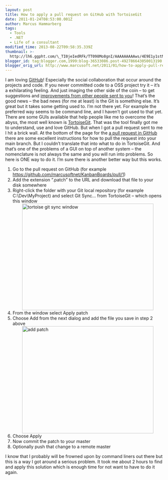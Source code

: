 ```yaml
---
layout: post
title: How to apply a pull request on GitHub with TortoiseGit
date: 2011-01-24T08:53:00.001Z
author: Marcus Hammarberg
tags:
  - Tools
  - .NET
  - Life of a consultant
modified_time: 2013-08-22T09:58:35.339Z
thumbnail: >-
  http://lh6.ggpht.com/\_TI0jeIedRFk/TT098Mo8gnI/AAAAAAAAAws/4E9E1y1stNo/s72-c/tortoise%20git%20sync%20window_thumb.jpg?imgmax=800
blogger_id: tag:blogger.com,1999:blog-36533086.post-492786643050013190
blogger_orig_url: http://www.marcusoft.net/2011/01/how-to-apply-pull-request-on-github.html
---
```





I am loving <a href="http://www.github.com/" target="_blank">GitHub</a>!
Especially the social collaboration that occur around the projects and
code. If you never committed code to a OSS project try it – it’s a
exhilarating feeling. And just imaging the other side of the coin – to
get suggestions and
<a href="https://github.com/marcusoftnet/KanbanBoards/pull/1"
target="_blank">improvements from other people sent to you</a>!
That’s the good news – the bad news (for me at least) is the Git is
something else. It’s great but it takes some getting used to. I’m not
there yet. For example the preferred way seems to be command line, and I
haven’t got used to that yet.
There are some GUIs available that help people like me to overcome the
abyss, the most well known is
<a href="http://code.google.com/p/tortoisegit/"
target="_blank">TortoiseGit</a>. That was the tool finally got me to
understand, use and love GitHub.
But when I got a pull request sent to me I hit a
brick wall. At the bottom of the page for the
<a href="https://github.com/marcusoftnet/KanbanBoards/pull/1"
target="_blank">a pull request in GitHub</a> there are some excellent
instructions for how to pull the request into your main branch. But I
couldn’t translate that into what to do in TortoiseGit. And that’s one
of the problems of a GUI on top of another system – the nomenclature is
not always the same and you will run into problems.
So here is ONE way to do it. I’m sure there is another better way but
this works.

1. Go to the pull request on GitHub (for example
    <https://github.com/marcusoftnet/KanbanBoards/pull/1>)
2. Add the extension “.patch” to the URL and download that file to your
    disk somewhere
3. Right-click the folder with your Git local repository (for example
    C:\Dev\MyProject) and select Git Sync... from TortoiseGit – which
    opens this window
    [<img
    src="http://lh6.ggpht.com/_TI0jeIedRFk/TT098Mo8gnI/AAAAAAAAAws/4E9E1y1stNo/tortoise%20git%20sync%20window_thumb.jpg?imgmax=800"
    title="tortoise git sync window" data-border="0"
    style="background-image: none; border-bottom-width: 0px; border-left-width: 0px; border-right-width: 0px; border-top-width: 0px; display: block; float: none; margin: 0px auto; padding-left: 0px; padding-right: 0px; padding-top: 0px;"
    width="420" height="341" alt="tortoise git sync window" />](http://lh3.ggpht.com/_TI0jeIedRFk/TT097jOf20I/AAAAAAAAAwo/tkMXMiPEwlw/s1600-h/tortoise%20git%20sync%20window%5B2%5D.jpg)
4. From the window select Apply patch
5. Choose Add from the next dialog and add the file you save in step 2
    above
    [<img
    src="http://lh4.ggpht.com/_TI0jeIedRFk/TT099PUuHxI/AAAAAAAAAw0/NLmF9zem8ME/add%20patch_thumb.jpg?imgmax=800"
    title="add patch" data-border="0"
    style="background-image: none; border-bottom-width: 0px; border-left-width: 0px; border-right-width: 0px; border-top-width: 0px; display: block; float: none; margin: 0px auto; padding-left: 0px; padding-right: 0px; padding-top: 0px;"
    width="420" height="343" alt="add patch" />](http://lh3.ggpht.com/_TI0jeIedRFk/TT098m3jSWI/AAAAAAAAAww/Jfw0T4QqEhA/s1600-h/add%20patch%5B2%5D.jpg)
6. Choose Apply
7. Now commit the patch to your master
8. Optionally push that change to a remote master

I know that I probably will be frowned upon by command liners out there
but this is a way I got around a serious problem.
It took me about 2 hours to find and apply this solution which is enough
time for not want to have to do it again.

